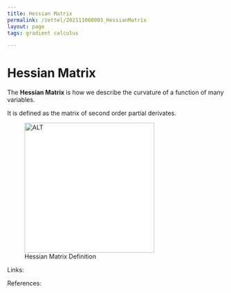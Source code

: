 ```yaml
---
title: Hessian Matrix
permalink: /zettel/202111060003_HessianMatrix
layout: page
tags: gradient calculus

---
```

# Hessian Matrix

The **Hessian Matrix** is how we describe the curvature of a function of many variables.

It is defined as the matrix of second order partial derivates.


<figure>
  <img src="https://wikimedia.org/api/rest_v1/media/math/render/svg/d2b255c49df2a6e084b9196ab71a68872a739ead"
     alt="ALT"
     class="centerImage"
     style="width: 300px;background-color:white;"
      />
  <figcaption> Hessian Matrix Definition </figcaption>     
</figure>

Links: 

References: 

